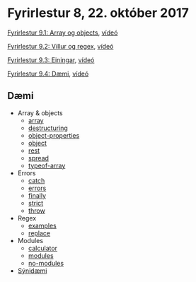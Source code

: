 # Fyrirlestur 8, 22. október 2017

[Fyrirlestur 9.1: Array og objects](09.1.array.objects.md), [vídeó](https://youtu.be/RMiKD3vYKD0)

[Fyrirlestur 9.2: Villur og regex](09.2.error.regex.md), [vídeó](https://youtu.be/ct_bP2hN5Qk)

[Fyrirlestur 9.3: Einingar](09.3.modules.md), [vídeó](https://youtu.be/XSf3uv4FjD8)

[Fyrirlestur 9.4: Dæmi](09.4.daemi.md), [vídeó](https://youtu.be/p4cRZujt354)

## Dæmi

* Array & objects
  - [array](daemi/array.objects/array.js)
  - [destructuring](daemi/array.objects/destructuring.js)
  - [object-properties](daemi/array.objects/object-properties.js)
  - [object](daemi/array.objects/object.js)
  - [rest](daemi/array.objects/rest.js)
  - [spread](daemi/array.objects/spread.js)
  - [typeof-array](daemi/array.objects/typeof-array.js)
* Errors
  - [catch](daemi/errors/catch.js)
  - [errors](daemi/errors/errors.js)
  - [finally](daemi/errors/finally.js)
  - [strict](daemi/errors/strict.js)
  - [throw](daemi/errors/throw.js)
* Regex
  - [examples](daemi/regex/examples.js)
  - [replace](daemi/regex/replace.js)
* Modules
  - [calculator](daemi/modules/calculator.js)
  - [modules](daemi/modules/modules.js)
  - [no-modules](daemi/modules/no-modules.js)
* [Sýnidæmi](daemi/synidaemi/)
